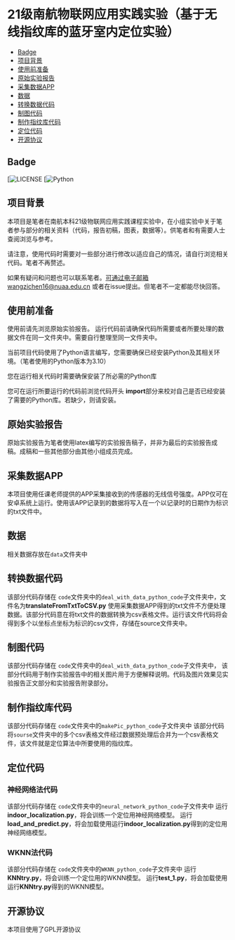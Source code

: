 # 21级南航物联网应用实践实验（基于无线指纹库的蓝牙室内定位实验）
- [Badge](#badge)
- [项目背景](#项目背景)
- [使用前准备](#使用前准备)
- [原始实验报告](#原始实验报告)
- [采集数据APP](#采集数据app)
- [数据](#数据)
- [转换数据代码](#转换数据代码)
- [制图代码](#制图代码)
- [制作指纹库代码](#制作指纹库代码)
- [定位代码](#定位代码)
- [开源协议](#开源协议)
## Badge
[![LICENSE](https://img.shields.io/badge/license-GPL-blue)
[![Python](https://img.shields.io/badge/Python-3.10-blue)


## 项目背景

本项目是笔者在南航本科21级物联网应用实践课程实验中，在小组实验中关于笔者参与部分的相关资料（代码，报告初稿，图表，数据等）。供笔者和有需要人士查阅浏览与参考。

请注意，使用代码时需要对一些部分进行修改以适应自己的情况，请自行浏览相关代码。笔者不再赘述。

如果有疑问和问题也可以联系笔者。可通过电子邮箱wangzichen16@nuaa.edu.cn
或者在issue提出。但笔者不一定都能尽快回答。

## 使用前准备
使用前请先浏览原始实验报告。
运行代码前请确保代码所需要或者所要处理的数据文件在同一文件夹中。需要自行整理至同一文件夹中。

当前项目代码使用了Python语言编写，您需要确保已经安装Python及其相关环境。（笔者使用的Python版本为3.10）

您在运行相关代码时需要确保安装了所必需的Python库

您可在运行所要运行的代码前浏览代码开头 **import**部分来校对自己是否已经安装了需要的Python库。若缺少，则请安装。


## 原始实验报告

原始实验报告为笔者使用latex编写的实验报告稿子，并非为最后的实验报告成稿。成稿和一些其他部分由其他小组成员完成。

## 采集数据APP

本项目使用任课老师提供的APP采集接收到的传感器的无线信号强度。APP仅可在安卓系统上运行。使用该APP记录到的数据将写入在一个以记录时的日期作为标识的txt文件中。

## 数据
相关数据存放在`data`文件夹中
## 转换数据代码

该部分代码存储在 `code`文件夹中的`deal_with_data_python_code`子文件夹中，文件名为**translateFromTxtToCSV.py**
使用采集数据APP得到的txt文件不方便处理数据。该部分代码意在将txt文件的数据转换为csv表格文件。运行该文件代码将会得到多个以坐标点坐标为标识的csv文件，存储在source文件夹中。

## 制图代码
该部分代码存储在 `code`文件夹中的`deal_with_data_python_code`子文件夹中，
该部分代码用于制作实验报告中的相关图片用于方便解释说明。代码及图片效果见实验报告正文部分和实验报告附录部分。

## 制作指纹库代码
该部分代码存储在 `code`文件夹中的`makePic_python_code`子文件夹中
该部分代码将`sourse`文件夹中的多个csv表格文件经过数据预处理后合并为一个csv表格文件，该文件就是定位算法中所要使用的指纹库。

## 定位代码

### 神经网络法代码
该部分代码存储在 `code`文件夹中的`neural_network_python_code`子文件夹中
运行**indoor_localization.py**，将会训练一个定位用神经网络模型。
运行**load_and_predict.py**，将会加载使用运行**indoor_localization.py**得到的定位用神经网络模型。
### WKNN法代码
该部分代码存储在 `code`文件夹中的`WKNN_python_code`子文件夹中
运行**KNNtry.py**，将会训练一个定位用的WKNN模型。
运行**test_1.py**，将会加载使用运行**KNNtry.py**得到的WKNN模型。


## 开源协议

本项目使用了GPL开源协议
